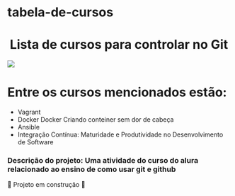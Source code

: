 # tabela-de-cursos

<h1 align="center">Lista de cursos para controlar no Git  </h1>
<img src="C:\Users\jefte\OneDrive\Imagens\Saved Pictures\Captura de tela 2022-04-10 094331.png")

     
<b><h1>Entre os cursos mencionados estão:</h1></b>

<ul>
        <li>Vagrant</li>
        <li>Docker Docker Criando conteiner sem dor de cabeça</li>
        <li>Ansible</li>
        <li>Integração Contínua: Maturidade e Produtividade no Desenvolvimento de Software</li>
</ul>
    
<h3>Descrição do projeto: Uma atividade do curso do alura relacionado ao ensino de como usar git e github</h3>

:construction: Projeto em construção :construction:


